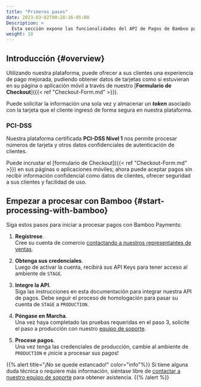 ```yaml
---
title: "Primeros pasos"
date: 2023-03-02T08:28:16-05:00
Description: >
  Esta sección expone las funcionalidades del API de Pagos de Bamboo para una segura integración con nuestra plataforma.
weight: 10
---
```


## Introducción {#overview}
Utilizando nuestra plataforma, puede ofrecer a sus clientes una experiencia de pago mejorada, pudiendo obtener datos de tarjetas como si estuvieran en su página o aplicación móvil a través de nuestro [**Formulario de Checkout**]({{< ref "Checkout-Form.md" >}}).

Puede solicitar la información una sola vez y almacenar un _**token**_ asociado con la tarjeta que el cliente ingresó de forma segura en nuestra plataforma.

### PCI-DSS
Nuestra plataforma certificada **PCI-DSS Nivel 1** nos permite procesar números de tarjeta y otros datos confidenciales de autenticación de clientes.

Puede incrustar el [formulario de Checkout]({{< ref "Checkout-Form.md" >}}) en sus páginas o aplicaciones móviles; ahora puede aceptar pagos sin recibir información confidencial como datos de clientes, ofrecer seguridad a sus clientes y facilidad de uso.

## Empezar a procesar con Bamboo {#start-processing-with-bamboo}
Siga estos pasos para iniciar a procesar pagos con Bamboo Payments:

1. **Regístrese**.<br>Cree su cuenta de comercio [contactando a nuestros representantes de ventas](mailto:sales@bamboopayment.com).

2. **Obtenga sus credenciales**.<br>Luego de activar la cuenta, recibirá sus API Keys para tener acceso al ambiente de `STAGE`.

3. **Integre la API**.<br>Siga las instrucciones en esta documentación para integrar nuestra API de pagos. Debe seguir el proceso de homologación para pasar su cuenta de `STAGE` a `PRODUCTION`.

4. **Póngase en Marcha**.<br>Una vez haya completado las pruebas requeridas en el paso 3, solicite el paso a producción con nuestro [equipo de soporte](mailto:soportecomercios@bamboopayment.com).

5. **Procese pagos**.<br>Una vez tenga las credenciales de producción, cambie al ambiente de `PRODUCTION` e ¡inicie a procesar sus pagos!

{{% alert title="¡No se quede estancado!" color="info"%}}
Si tiene alguna duda técnica o requiere más información, siéntase libre de [contactar a nuestro equipo de soporte](mailto:soportecomercios@bamboopayment.com) para obtener asistencia.
{{% /alert %}}

<!--1 - Sign Up: Create your merchant account contacting our sales representatives sales@bamboopayment.com

{{% alert title="Info note" color="info"%}}
This is an info note
{{% /alert %}}

{{% alert title="Warning note" color="warning"%}}
This is a warning note
{{% /alert %}}

{{% alert title="Danger note" color="danger"%}}
This is a warning note
{{% /alert %}}-->